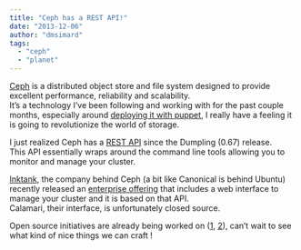 ```yaml
---
title: "Ceph has a REST API!"
date: "2013-12-06"
author: "dmsimard"
tags: 
  - "ceph"
  - "planet"
---
```


[Ceph](http://ceph.com/) is a distributed object store and file system designed to provide excellent performance, reliability and scalability.  
It’s a technology I’ve been following and working with for the past couple months, especially around [deploying it with puppet](http://dmsimard.com/2013/11/26/how-to-contribute-to-puppet-openstack/), I really have a feeling it is going to revolutionize the world of storage.

I just realized Ceph has a [REST API](http://ceph.com/docs/master/man/8/ceph-rest-api/) since the Dumpling (0.67) release.  
This API essentially wraps around the command line tools allowing you to monitor and manage your cluster.

[Inktank](http://www.inktank.com/), the company behind Ceph (a bit like Canonical is behind Ubuntu) recently released an [enterprise offering](http://www.inktank.com/enterprise/) that includes a web interface to manage your cluster and it is based on that API.  
Calamari, their interface, is unfortunately closed source.

Open source initiatives are already being worked on ([1](https://github.com/dontalton/kraken), [2](https://github.com/inkscope/inkscope)), can’t wait to see what kind of nice things we can craft !
